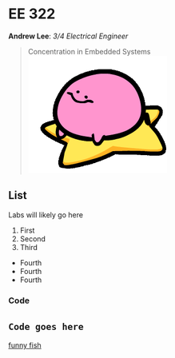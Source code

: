 # EE 322
  **Andrew Lee**: *3/4 Electrical Engineer*
  > Concentration in Embedded Systems
![](kirbospin.gif) <br>
## List
Labs will likely go here
  1. First
  2. Second
  3. Third
  - Fourth
  - Fourth
  - Fourth
### Code
`Code goes here`
---
[funny fish](https://archives.bulbagarden.net/media/upload/7/77/0980Clodsire.png)
